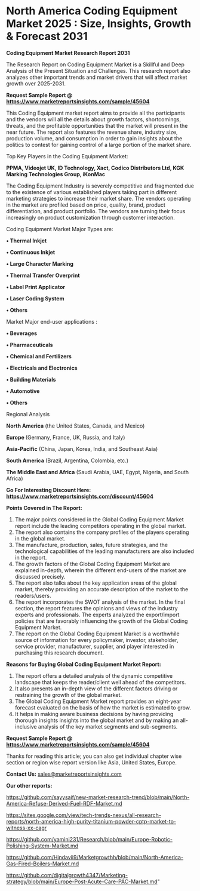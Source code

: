 # North America Coding Equipment Market 2025 : Size, Insights, Growth & Forecast 2031

<strong>Coding Equipment Market Research Report 2031</strong>

The Research Report on Coding Equipment Market is a Skillful and Deep Analysis of the Present Situation and Challenges. This research report also analyzes other important trends and market drivers that will affect market growth over 2025-2031.

<strong>Request Sample Report @ <a href=https://www.marketreportsinsights.com/sample/45604>https://www.marketreportsinsights.com/sample/45604</a></strong>

This Coding Equipment market report aims to provide all the participants and the vendors will all the details about growth factors, shortcomings, threats, and the profitable opportunities that the market will present in the near future. The report also features the revenue share, industry size, production volume, and consumption in order to gain insights about the politics to contest for gaining control of a large portion of the market share.

Top Key Players in the Coding Equipment Market:

<strong>PPMA, Videojet UK, ID Technology, Xact, Codico Distributors Ltd, KGK Marking Technologies Group, iKonMac</strong>

The Coding Equipment Industry is severely competitive and fragmented due to the existence of various established players taking part in different marketing strategies to increase their market share. The vendors operating in the market are profiled based on price, quality, brand, product differentiation, and product portfolio. The vendors are turning their focus increasingly on product customization through customer interaction.

Coding Equipment Market Major Types are:

<strong>•  Thermal Inkjet

•  Continuous Inkjet

•  Large Character Marking

•  Thermal Transfer Overprint

•  Label Print Applicator

•  Laser Coding System

•  Others</strong>

Market Major end-user applications :

<strong>•  Beverages

•  Pharmaceuticals

•  Chemical and Fertilizers

•  Electricals and Electronics

•  Building Materials

•  Automotive

•  Others</strong>

Regional Analysis

</u><strong><b>North America</b></strong> (the United States, Canada, and Mexico)

<strong><b>Europe </b></strong>(Germany, France, UK, Russia, and Italy)

<strong><b>Asia-Pacific</b></strong> (China, Japan, Korea, India, and Southeast Asia)

<strong><b>South America</b></strong> (Brazil, Argentina, Colombia, etc.)

<strong><b>The Middle East and Africa</b></strong> (Saudi Arabia, UAE, Egypt, Nigeria, and South Africa)

<strong>Go For Interesting Discount Here: <a href=https://www.marketreportsinsights.com/discount/45604>https://www.marketreportsinsights.com/discount/45604</a></strong>

<strong>Points Covered in The Report:</strong>
<ol>
  <li>The major points considered in the Global Coding Equipment Market report include the leading competitors operating in the global market.</li>
  <li>The report also contains the company profiles of the players operating in the global market.</li>
  <li>The manufacture, production, sales, future strategies, and the technological capabilities of the leading manufacturers are also included in the report.</li>
  <li>The growth factors of the Global Coding Equipment Market are explained in-depth, wherein the different end-users of the market are discussed precisely.</li>
  <li>The report also talks about the key application areas of the global market, thereby providing an accurate description of the market to the readers/users.</li>
  <li>The report incorporates the SWOT analysis of the market. In the final section, the report features the opinions and views of the industry experts and professionals. The experts analyzed the export/import policies that are favorably influencing the growth of the Global Coding Equipment Market.</li>
  <li>The report on the Global Coding Equipment Market is a worthwhile source of information for every policymaker, investor, stakeholder, service provider, manufacturer, supplier, and player interested in purchasing this research document.</li>
</ol>
<strong>Reasons for Buying Global Coding Equipment Market Report:</strong>

<ol>
  <li>The report offers a detailed analysis of the dynamic competitive landscape that keeps the reader/client well ahead of the competitors.</li>
  <li>It also presents an in-depth view of the different factors driving or restraining the growth of the global market.</li>
  <li>The Global Coding Equipment Market report provides an eight-year forecast evaluated on the basis of how the market is estimated to grow.</li>
  <li>It helps in making aware business decisions by having providing thorough insights insights into the global market and by making an all-inclusive analysis of the key market segments and sub-segments.</li>
</ol>
<strong>Request Sample Report @ <a href=https://www.marketreportsinsights.com/sample/45604>https://www.marketreportsinsights.com/sample/45604</a></strong>


Thanks for reading this article; you can also get individual chapter wise section or region wise report version like Asia, United States, Europe.

<strong>Contact Us:</strong>
sales@marketreportsinsights.com

<strong>Our other reports:</strong>

<a href=https://github.com/sayysaif/new-market-research-trend/blob/main/North-America-Refuse-Derived-Fuel-RDF-Market.md>https://github.com/sayysaif/new-market-research-trend/blob/main/North-America-Refuse-Derived-Fuel-RDF-Market.md</a>

<a href=https://sites.google.com/view/tech-trends-nexus/all-research-reports/north-america-high-purity-titanium-powder-cptp-market-to-witness-xx-cagr>https://sites.google.com/view/tech-trends-nexus/all-research-reports/north-america-high-purity-titanium-powder-cptp-market-to-witness-xx-cagr</a>

<a href=https://github.com/yamini231/Research/blob/main/Europe-Robotic-Polishing-System-Market.md>https://github.com/yamini231/Research/blob/main/Europe-Robotic-Polishing-System-Market.md</a>

<a href=https://github.com/Hindavii9/Marketgrowthh/blob/main/North-America-Gas-Fired-Boilers-Market.md>https://github.com/Hindavii9/Marketgrowthh/blob/main/North-America-Gas-Fired-Boilers-Market.md</a>

<a href=https://github.com/digitalgrowth4347/Marketing-strategy/blob/main/Europe-Post-Acute-Care-PAC-Market.md>https://github.com/digitalgrowth4347/Marketing-strategy/blob/main/Europe-Post-Acute-Care-PAC-Market.md</a>"
